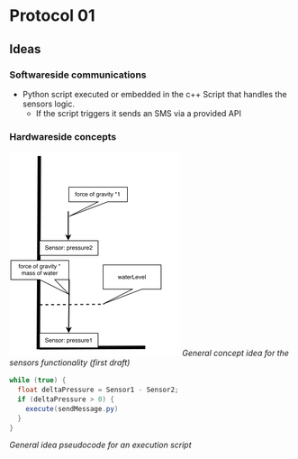 # Protocol 01

## Ideas

### Softwareside communications

- Python script executed or embedded in the c++ Script that handles the sensors logic.
  - If the script triggers it sends an SMS via a provided API

### Hardwareside concepts

![GeneralConcept](assets/generalconcept.png)
_General concept idea for the sensors functionality (first draft)_

```java
while (true) {
  float deltaPressure = Sensor1 - Sensor2;
  if (deltaPressure > 0) {
    execute(sendMessage.py)
  }
}
```
_General idea pseudocode for an execution script_
